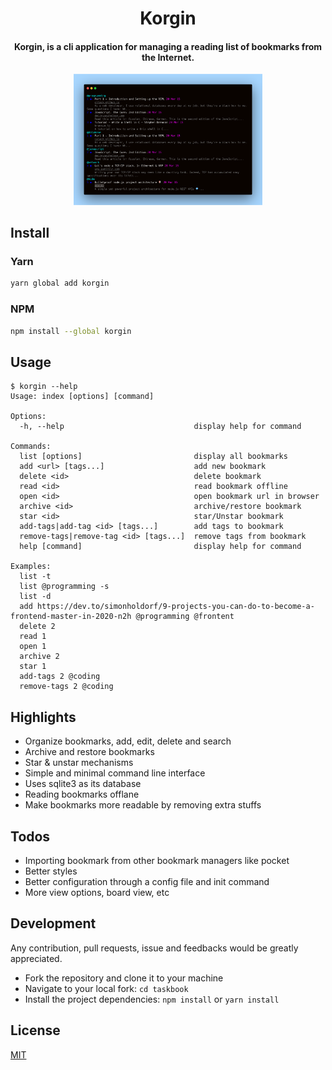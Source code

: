 <h1 align="center">
  Korgin
</h1>

<h4 align="center">
  Korgin, is a cli application for managing a reading list of bookmarks from the Internet.
</h4>

<div align="center">
  <img alt="Boards" width="60%" src="./screenshot.png"/>
</div>

## Install

### Yarn

```bash
yarn global add korgin
```

### NPM

```bash
npm install --global korgin
```

## Usage

```
$ korgin --help
Usage: index [options] [command]

Options:
  -h, --help                             display help for command

Commands:
  list [options]                         display all bookmarks
  add <url> [tags...]                    add new bookmark
  delete <id>                            delete bookmark
  read <id>                              read bookmark offline
  open <id>                              open bookmark url in browser
  archive <id>                           archive/restore bookmark
  star <id>                              star/Unstar bookmark
  add-tags|add-tag <id> [tags...]        add tags to bookmark
  remove-tags|remove-tag <id> [tags...]  remove tags from bookmark
  help [command]                         display help for command

Examples:
  list -t
  list @programming -s
  list -d
  add https://dev.to/simonholdorf/9-projects-you-can-do-to-become-a-frontend-master-in-2020-n2h @programming @frontent
  delete 2
  read 1
  open 1
  archive 2
  star 1
  add-tags 2 @coding
  remove-tags 2 @coding
```

## Highlights
- Organize bookmarks, add, edit, delete and search
- Archive and restore bookmarks
- Star & unstar mechanisms
- Simple and minimal command line interface
- Uses sqlite3 as its database
- Reading bookmarks offlane
- Make bookmarks more readable by removing extra stuffs

## Todos
- Importing bookmark from other bookmark managers like pocket
- Better styles
- Better configuration through a config file and init command
- More view options, board view, etc

## Development

Any contribution, pull requests, issue and feedbacks would be greatly appreciated.

- Fork the repository and clone it to your machine
- Navigate to your local fork: `cd taskbook`
- Install the project dependencies: `npm install` or `yarn install`

## License

[MIT](https://github.com/majidsajadi/korgin/blob/master/license)